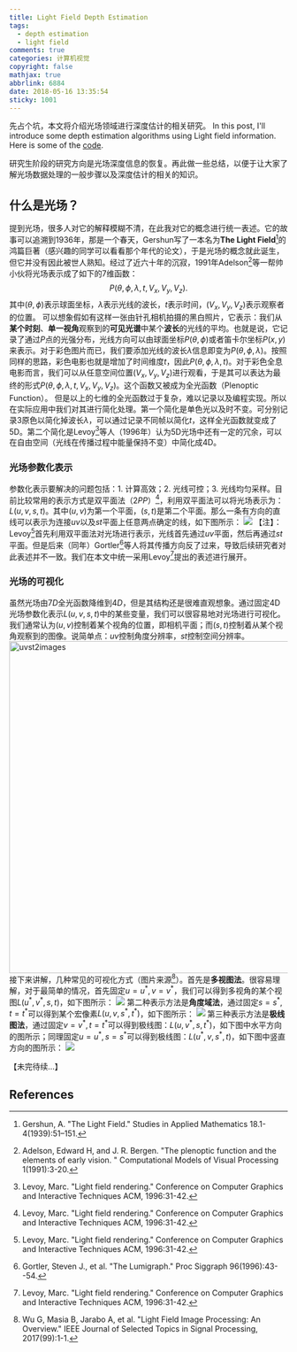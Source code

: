 ```yaml
---
title: Light Field Depth Estimation
tags:
  - depth estimation
  - light field
comments: true
categories: 计算机视觉
copyright: false
mathjax: true
abbrlink: 6884
date: 2018-05-16 13:35:54
sticky: 1001
---
```

先占个坑，本文将介绍光场领域进行深度估计的相关研究。
In this post, I'll introduce some depth estimation algorithms using Light field information. Here is some of the [code](https://github.com/Vincentqyw/Depth-Estimation-Light-Field).

<!--more-->

研究生阶段的研究方向是光场深度信息的恢复。再此做一些总结，以便于让大家了解光场数据处理的一般步骤以及深度估计的相关的知识。

## 什么是光场？
提到光场，很多人对它的解释模糊不清，在此我对它的概念进行统一表述。它的故事可以追溯到1936年，那是一个春天，Gershun写了一本名为**The Light Field**[^1]的鸿篇巨著（感兴趣的同学可以看看那个年代的论文），于是光场的概念就此诞生，但它并没有因此被世人熟知。经过了近六十年的沉寂，1991年Adelson[^2]等一帮帅小伙将光场表示成了如下的7维函数：
$$
P(\theta,\phi,\lambda,t,V_x,V_y,V_z).
$$
其中$(\theta,\phi)$表示球面坐标，$\lambda$表示光线的波长，$t$表示时间，$(V_x,V_y,V_z)$表示观察者的位置。
可以想象假如有这样一张由针孔相机拍摄的黑白照片，它表示：我们从**某个时刻**、**单一视角**观察到的**可见光谱**中某个**波长**的光线的平均。也就是说，它记录了通过$P$点的光强分布，光线方向可以由球面坐标$P(\theta,\phi)$或者笛卡尔坐标$P(x,y)$来表示。对于彩色图片而已，我们要添加光线的波长$\lambda$信息即变为$P(\theta,\phi,\lambda)$。按照同样的思路，彩色电影也就是增加了时间维度$t$，因此$P(\theta,\phi,\lambda,t)$。对于彩色全息电影而言，我们可以从任意空间位置$(V_x,V_y,V_z)$进行观看，于是其可以表达为最终的形式$P(\theta,\phi,\lambda,t,V_x,V_y,V_z)$。这个函数又被成为全光函数（Plenoptic Function）。
但是以上的七维的全光函数过于复杂，难以记录以及编程实现。所以在实际应用中我们对其进行简化处理。第一个简化是单色光以及时不变。可分别记录3原色以简化掉波长$\lambda$，可以通过记录不同帧以简化$t$，这样全光函数就变成了5D。第二个简化是Levoy[^3]等人（1996年）认为5D光场中还有一定的冗余，可以在自由空间（光线在传播过程中能量保持不变）中简化成4D。

### 光场参数化表示
参数化表示要解决的问题包括：1. 计算高效；2. 光线可控；3. 光线均匀采样。目前比较常用的表示方式是双平面法（$2PP$）[^3]，利用双平面法可以将光场表示为：$L(u,v,s,t)$。其中$(u,v)$为第一个平面，$(s,t)$是第二个平面。那么一条有方向的直线可以表示为连接$uv$以及$st$平面上任意两点确定的线，如下图所示：
![](http://oofx6tpf6.bkt.clouddn.com/2pp-v1.png)
【注】：Levoy[^3]首先利用双平面法对光场进行表示，光线首先通过$uv$平面，然后再通过$st$平面。但是后来（同年）Gortler[^4]等人将其传播方向反了过来，导致后续研究者对此表述并不一致。我们在本文中统一采用Levoy[^3]提出的表述进行展开。

### 光场的可视化

虽然光场由$7D$全光函数降维到$4D$，但是其结构还是很难直观想象。通过固定4D光场参数化表示$L(u,v,s,t)$中的某些变量，我们可以很容易地对光场进行可视化。我们通常认为$(u,v)$控制着某个视角的位置，即相机平面；而$(s,t)$控制着从某个视角观察到的图像。说简单点：$uv$控制角度分辨率，$st$控制空间分辨率。
<img src="http://oofx6tpf6.bkt.clouddn.com/uvst2images.png" width="600" alt="uvst2images">
接下来讲解，几种常见的可视化方式（图片来源[^5]）。首先是**多视图法**。很容易理解，对于最简单的情况，首先固定$u=u^*,v=v^*$，我们可以得到多视角的某个视图$L(u^*,v^*,s,t)$，如下图所示：
![](http://oofx6tpf6.bkt.clouddn.com/allviews.png)
第二种表示方法是**角度域法**，通过固定$s=s^*,t=t^*$可以得到某个宏像素$L(u,v,s^*,t^*)$，如下图所示：
![](http://oofx6tpf6.bkt.clouddn.com/angular-patch.png)
第三种表示方法是**极线图法**，通过固定$v=v^*,t=t^*$可以得到极线图：$L(u,v^*,s,t^*)$，如下图中水平方向的图所示；同理固定$u=u^*,s=s^*$可以得到极线图：$L(u^*,v,s^*,t)$，如下图中竖直方向的图所示：
![](http://oofx6tpf6.bkt.clouddn.com/epi.png)

<!--![](http://oofx6tpf6.bkt.clouddn.com/lumigraph-pixel-image-plane.png)-->

【未完待续...】

## References
[^1]: Gershun, A. "The Light Field." Studies in Applied Mathematics 18.1-4(1939):51–151.

[^2]: Adelson, Edward H, and J. R. Bergen. "The plenoptic function and the elements of early vision. " Computational Models of Visual Processing 1(1991):3-20.

[^3]: Levoy, Marc. "Light field rendering." Conference on Computer Graphics and Interactive Techniques ACM, 1996:31-42.

[^4]: Gortler, Steven J., et al. "The Lumigraph." Proc Siggraph 96(1996):43--54.

[^5]: Wu G, Masia B, Jarabo A, et al. "Light Field Image Processing: An Overview." IEEE Journal of Selected Topics in Signal Processing, 2017(99):1-1.